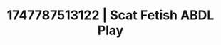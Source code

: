 ---
categories:
- ASMR tingles
- Asian
- Close contact
- Erotic dance
- Voyeur fantasy
image: /assets/images/1747787513122.jpg
layout: post
seo:
  description: Featured content with high-quality Scat Fetish, ABDL Play. HD images
    available.
  keywords: Scat Fetish, ABDL Play
  og_image: /assets/images/1747787513122.jpg
  schema_type: VisualArtwork
tags:
- ABDL Play
- '#1747787513122'
- Scat Fetish
title: 1747787513122 | Scat Fetish ABDL Play
---